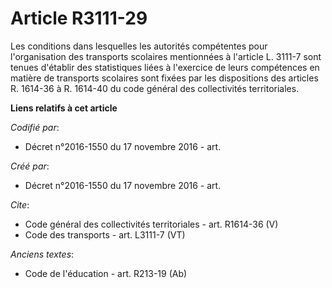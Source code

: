 # Article R3111-29

Les conditions dans lesquelles les autorités compétentes pour l'organisation des transports scolaires mentionnées à l'article
L. 3111-7 sont tenues d'établir des statistiques liées à l'exercice de leurs compétences en matière de transports scolaires
sont fixées par les dispositions des articles R. 1614-36 à R. 1614-40 du code général des collectivités territoriales.

**Liens relatifs à cet article**

_Codifié par_:

  - Décret n°2016-1550 du 17 novembre 2016 - art.

_Créé par_:

  - Décret n°2016-1550 du 17 novembre 2016 - art.

_Cite_:

  - Code général des collectivités territoriales - art. R1614-36 (V)
  - Code des transports - art. L3111-7 (VT)

_Anciens textes_:

  - Code de l'éducation - art. R213-19 (Ab)
